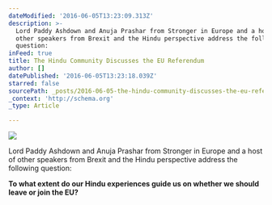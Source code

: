 ```yaml
---
dateModified: '2016-06-05T13:23:09.313Z'
description: >-
  Lord Paddy Ashdown and Anuja Prashar from Stronger in Europe and a host of
  other speakers from Brexit and the Hindu perspective address the following
  question:
inFeed: true
title: The Hindu Community Discusses the EU Referendum
author: []
datePublished: '2016-06-05T13:23:18.039Z'
starred: false
sourcePath: _posts/2016-06-05-the-hindu-community-discusses-the-eu-referendum.md
_context: 'http://schema.org'
_type: Article

---
```

![](https://the-grid-user-content.s3-us-west-2.amazonaws.com/f9c818a1-f1bc-429e-b360-8076f9190900.jpg)

Lord Paddy Ashdown and Anuja Prashar from Stronger in Europe and a host of other speakers from Brexit and the Hindu perspective address the following question:

**To what extent do our Hindu experiences guide us on whether we should leave or join the EU?**